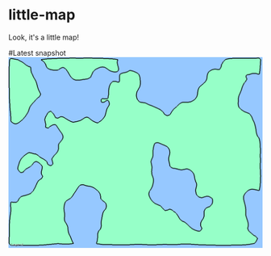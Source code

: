 # little-map
Look, it's a little map!

#Latest snapshot
![Latest Snapshot](https://raw.githubusercontent.com/Ipsquiggle/little-map/master/LittleMap/bin/latest.png)
